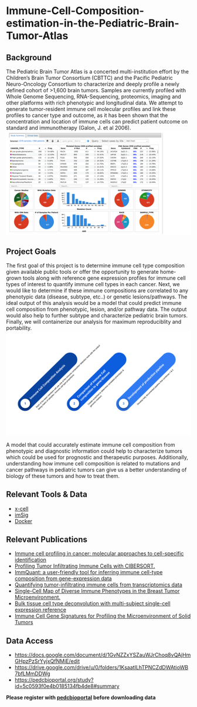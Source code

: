 # Immune-Cell-Composition-estimation-in-the-Pediatric-Brain-Tumor-Atlas



## Background

The Pediatric Brain Tumor Atlas is a concerted multi-institution effort by the Children’s Brain Tumor Consortium (CBTTC) and the Pacific Pediatric Neuro-Oncology Consortium to characterize and deeply profile a newly defined cohort of >1,600 brain tumors. Samples are currently profiled with Whole Genome Sequencing, RNA-Sequencing, proteomics, imaging and other platforms with rich phenotypic and longitudinal data. We attempt to generate tumor-resident immune cell molecular profiles and link these profiles to cancer type and outcome, as it has been shown that the concentration and location of immune cells can predict patient outcome on standard and immunotherapy (Galon, J. et al 2006).  
![alt text](https://github.com/NCBI-Hackathons/Immune-Cell-Composition-estimation-in-the-Pediatric-Brain-Tumor-Atlas/blob/master/images/pbta_overview.svg)

## Project Goals
The first goal of this project is to determine immune cell type composition given available public tools  or offer the opportunity to generate  home-grown tools along with reference gene expression profiles for immune cell types of interest to quantify immune cell types in each cancer. Next, we would like to determine if these immune compositions are correlated to any phenotypic data (disease, subtype, etc..) or genetic lesions/pathways. The ideal output of this analysis would be a model that could predict immune cell composition from phenotypic, lesion, and/or pathway data. The output would also help to further subtype and characterize pediatric brain tumors. Finally, we will containerize our analysis for maximum reproduciblity and portability.
![alt text](https://github.com/NCBI-Hackathons/Immune-Cell-Composition-estimation-in-the-Pediatric-Brain-Tumor-Atlas/blob/master/images/workflow.svg)

A model that could accurately estimate immune cell composition from phenotypic and diagnostic information could help to characterize tumors which could be used for prognostic and therapeutic purposes. Additionally, understanding how immune cell composition is related to mutations and cancer pathways in pediatric tumors can give us a better understanding of biology of these tumors and how to treat them. 


## Relevant Tools & Data

* [x-cell](http://xcell.ucsf.edu/)
* [imSig](https://cran.r-project.org/web/packages/imsig/index.html)
* [Docker](https://www.docker.com/why-docker)


## Relevant Publications

* [Immune cell profiling in cancer: molecular approaches to cell-specific identification](https://www.nature.com/articles/s41698-017-0031-0)
* [Profiling Tumor Infiltrating Immune Cells with CIBERSORT.](https://www.ncbi.nlm.nih.gov/pubmed/29344893)
* [ImmQuant: a user-friendly tool for inferring immune cell-type composition from gene-expression data](https://www.ncbi.nlm.nih.gov/pmc/articles/PMC5167062/)
* [Quantifying tumor-infiltrating immune cells from transcriptomics data](https://www.ncbi.nlm.nih.gov/pmc/articles/PMC6006237/)
* [Single-Cell Map of Diverse Immune Phenotypes in the Breast Tumor Microenvironment.](https://www.ncbi.nlm.nih.gov/pubmed/29961579)
* [Bulk tissue cell type deconvolution with multi-subject single-cell expression reference](https://www.nature.com/articles/s41467-018-08023-x)
* [Immune Cell Gene Signatures for Profiling the Microenvironment of Solid Tumors](http://cancerimmunolres.aacrjournals.org/content/6/11/1388)

## Data Access
* https://docs.google.com/document/d/1GvNZZxYSZauWJrChoq8vQAjHmGHpzPzSrYyjxQfNMiE/edit
* https://drive.google.com/drive/u/0/folders/1KsaatILhTPNCZdDWAtioWB7bfLMmDDWg
* https://pedcbioportal.org/study?id=5c0593f0e4b0185134fb4de8#summary

**Please register with [pedcbioportal](https://pedcbioportal.org/) before downloading data**

